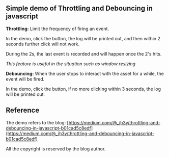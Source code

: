 ##	Simple demo of Throttling and Debouncing in javascript

**Throttling:**  Limit the frequency of firing an event. 

In the demo, click the button, the log will be printed out, and then within 2 seconds further click will not work. 

During the 2s, the last event is recorded and will happen once the 2's hits. 

*This feature is useful in the situation such as window resizing*



**Debouncing:** When the user stops to interact with the asset for a while, the event will be fired. 

In the demo, click the button, if no more clicking within 3 seconds, the log will be printed out.



## Reference

The demo refers to the blog: [https://medium.com/@_jh3y/throttling-and-debouncing-in-javascript-b01cad5c8edf](https://medium.com/@_jh3y/throttling-and-debouncing-in-javascript-b01cad5c8edf)

All the copyright is reserved by the blog author.